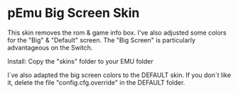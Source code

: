 # pEmu Big Screen Skin

This skin removes the rom &amp; game info box.
I've also adjusted some colors for the "Big" & "Default" screen.
The "Big Screen" is particularly advantageous on the Switch.


Install:
Copy the "skins" folder to your EMU folder


I´ve also adapted the big screen colors to the DEFAULT skin.
If you don´t like it, delete the file "config.cfg.override" in the DEFAULT folder.
